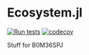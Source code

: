# Ecosystem.jl
[![Run tests](https://github.com/kubicon/Ecosystem.jl/actions/workflows/RunTests.yml/badge.svg)](https://github.com/kubicon/Ecosystem.jl/actions/workflows/RunTests.yml)
[![codecov](https://codecov.io/gh/kubicon/Ecosystem.jl/branch/main/graph/badge.svg?token=SIGFW5VCTS)](https://codecov.io/gh/kubicon/Ecosystem.jl)

Stuff for B0M36SPJ 
